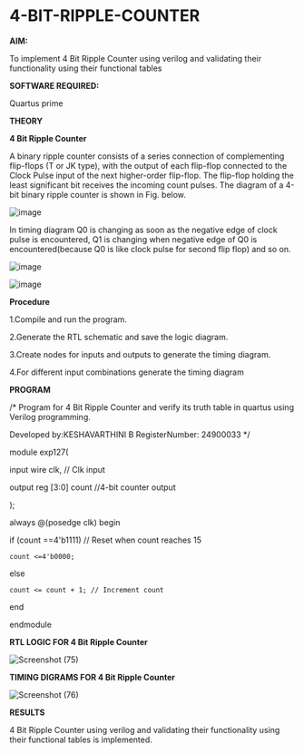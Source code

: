 # 4-BIT-RIPPLE-COUNTER

**AIM:**

To implement  4 Bit Ripple Counter using verilog and validating their functionality using their functional tables

**SOFTWARE REQUIRED:**

Quartus prime

**THEORY**

**4 Bit Ripple Counter**

A binary ripple counter consists of a series connection of complementing flip-flops (T or JK type), with the output of each flip-flop connected to the Clock Pulse input of the next higher-order flip-flop. The flip-flop holding the least significant bit receives the incoming count pulses. The diagram of a 4-bit binary ripple counter is shown in Fig. below.

![image](https://github.com/naavaneetha/4-BIT-RIPPLE-COUNTER/assets/154305477/cb4b74d4-31ab-4359-95d0-d22e67daba13)

In timing diagram Q0 is changing as soon as the negative edge of clock pulse is encountered, Q1 is changing when negative edge of Q0 is encountered(because Q0 is like clock pulse for second flip flop) and so on.

![image](https://github.com/naavaneetha/4-BIT-RIPPLE-COUNTER/assets/154305477/a573a7d6-014e-4e54-93e6-e2ac9530960b)

![image](https://github.com/naavaneetha/4-BIT-RIPPLE-COUNTER/assets/154305477/85e1958a-2fc1-49bb-9a9f-d58ccbf3663c)

**Procedure**

1.Compile and run the program.

2.Generate the RTL schematic and save the logic diagram.

3.Create nodes for inputs and outputs to generate the timing diagram.

4.For different input combinations generate the timing diagram

**PROGRAM**

/* Program for 4 Bit Ripple Counter and verify its truth table in quartus using Verilog programming.

 Developed by:KESHAVARTHINI B  RegisterNumber: 24900033
*/

module exp127(

input wire clk, // Clk input

output reg [3:0] count //4-bit counter output

);

always @(posedge clk) begin

if (count ==4'b1111) // Reset when count reaches 15

    count <=4'b0000;
    
else 

    count <= count + 1; // Increment count
    
end

endmodule


**RTL LOGIC FOR 4 Bit Ripple Counter**

![Screenshot (75)](https://github.com/user-attachments/assets/74277fc2-b6cc-4825-8a4c-93ac076dcd78)


**TIMING DIGRAMS FOR 4 Bit Ripple Counter**

![Screenshot (76)](https://github.com/user-attachments/assets/86022d16-fca8-448e-9cf6-e5102ab45087)


**RESULTS**

4 Bit Ripple Counter using verilog and validating their functionality using their functional tables is
implemented.
